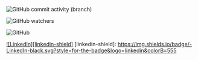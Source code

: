 ![GitHub commit activity (branch)](https://img.shields.io/github/commit-activity/w/seann1/food-order-react-app?style=plastic)

![GitHub watchers](https://img.shields.io/github/watchers/seann1/food-order-react-app?style=social)

![GitHub](https://img.shields.io/github/license/seann1/food-order-react-app)

[![LinkedIn][linkedin-shield]](https://www.linkedin.com/in/seanniesen/)
[linkedin-shield]: https://img.shields.io/badge/-LinkedIn-black.svg?style=for-the-badge&logo=linkedin&colorB=555
